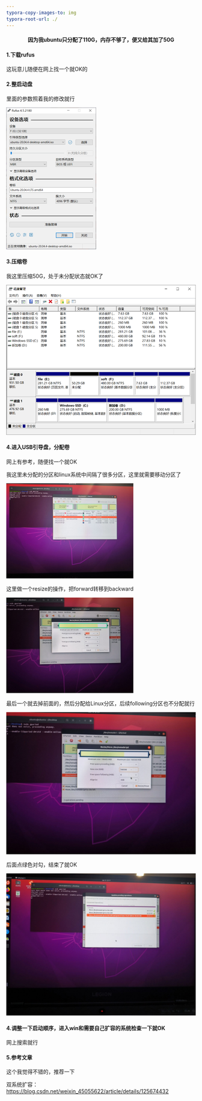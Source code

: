 ```yaml
---
typora-copy-images-to: img
typora-root-url: ./
---
```


<center><h4/>因为我ubuntu只分配了110G，内存不够了，便又给其加了50G</center>

#### 1.下载rufus

这玩意儿随便在网上找一个就OK的



#### 2.整启动盘

里面的参数照着我的修改就行

<img src="img\0614_01.png" alt="0614_01" style="zoom:50%;" />

#### 3.压缩卷

我这里压缩50G，处于未分配状态就OK了

![0614_02](img\0614_02.png)

#### 4.进入USB引导盘，分配卷

网上有参考，随便找一个就OK

我这里未分配的分区和linux系统中间隔了很多分区，这里就需要移动分区了

<img src="img\0614_03.jpg" alt="0614_03" style="zoom: 33%;" />

这里做一个resize的操作，把forward转移到backward

<img src="img\217c0fd631e6a883512b822c3ab2f6d7.jpg" alt="img" style="zoom: 33%;" />

最后一个就去掉前面的，然后分配给Linux分区，后续following分区也不分配就行

![img](img\3c9577bea119c3df9393acb373d1520e.jpg)

后面点绿色对勾，结束了就OK

![img](img\d2e3dde6dad3cba0960d3a456d667255.jpg)

#### 4.调整一下启动顺序，进入win和需要自己扩容的系统检查一下就OK

网上搜索就行

#### 5.参考文章

这个我觉得不错的，推荐一下

双系统扩容：https://blog.csdn.net/weixin_45055622/article/details/125674432

